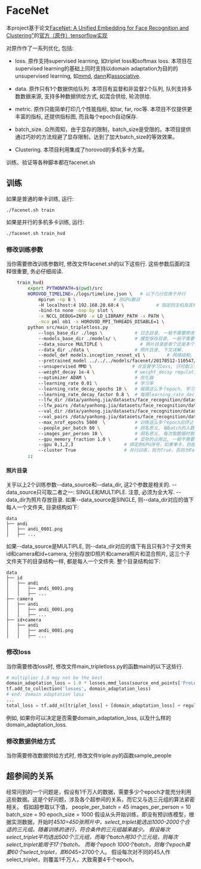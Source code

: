 # FaceNet
本project基于论文[FaceNet: A Unified Embedding for Face Recognition and Clustering"](http://arxiv.org/abs/1503.03832)的[官方（原作）tensorflow实现](https://github.com/davidsandberg/facenet/)

对原作作了一系列优化, 包括:

* loss. 原作支持supervised learning, 如triplet loss和softmax loss. 本项目在supervised learning的基础上同时支持以domain adaptation为目的的unsupervised learning, 如[mmd](http://www.jmlr.org/papers/volume13/gretton12a/gretton12a.pdf), [dann](https://arxiv.org/abs/1505.07818)和[associative](https://arxiv.org/abs/1708.00938).

* data. 原作只有1个数据供给队列. 本项目有监督和非监督2个队列, 队列支持多数数据来源, 支持多种数据供给方式, 如混合供给, 轮流供给.

* metric. 原作只能简单打印几个性能指标, 如tar, far, roc等. 本项目不仅提供更丰富的指标, 还提供指标图, 而且每个epoch自动保存.

* batch_size. 众所周知，由于显存的限制，batch_size是受限的。本项目提供通过巧妙的方法规避了显存限制，达到了加大batch_size的等效效果。

* Clustering. 本项目利用集成了horovod的多机多卡方案。

训练、验证等各种脚本都在facenet.sh

## 训练
如果是普通的单卡训练, 运行:
```
./facenet.sh train
```
如果是并行的多机多卡训练, 运行:
```
./facenet.sh train_hvd
```

### 修改训练参数
当你需要修改训练参数时, 修改文件facenet.sh的以下这些行.
这些参数后面的注释很重要, 务必仔细阅读.
```bash
    train_hvd)
        export PYTHONPATH=$(pwd)/src
        HOROVOD_TIMELINE=./logs/timeline.json \   # 以下几行仅用于并行
            mpirun -np 8 \              # 总GPU数目
            -H localhost:4 192.168.20.68:4 \            # 指定的主机及其相应的GPU数目.
            -bind-to none -map-by slot \
            -x NCCL_DEBUG=INFO -x LD_LIBRARY_PATH -x PATH \
            -mca pml ob1 -x HOROVOD_MPI_THREADS_DISABLE=1 \
        python src/main_tripletloss.py
            --logs_base_dir ./logs \	        # 日志目录, 一般不需要修改.
            --models_base_dir ./models/ \	    # 模型保存目录, 一般不需要修改.
            --data_source MULTIPLE \			  # 照片目录是单个还是多个, 下文详解.
            --data_dir ./data \			        # 照片目录, 下文详解.
            --model_def models.inception_resnet_v1 \		# 网络结构, 一般不需要修改.
            --pretrained_model ../../../models/facenet/20170512-110547/model-20170512-110547.ckpt-250000 \	                # 加载的模型文件
            --unsupervised MMD \               # 非监督学习loss, 只可取三者之一: NONE, MMD和DANN.
            --weight_decay 1e-4 \	            # weight_decay regulation的系数
            --optimizer ADAM \	                # 优化器
            --learning_rate 0.01 \	            # 学习率
            --learning_rate_decay_epochs 10 \	# 每隔这么多个epoch, 学习率下降.
            --learning_rate_decay_factor 0.8 \	# 每隔learning_rate_decay_epochs个epoch, 学习率下降的倍数.
            --lfw_dir /data/yanhong.jia/datasets/face_recognition/datasets_for_train/valid_35 \	                            # 与训练异分布的验证集目录
            --lfw_pairs /data/yanhong.jia/datasets/face_recognition/datasets_for_train/valid_35/pairs.txt \                 # 与训练异分布的验证集文件
            --val_dir /data/yanhong.jia/datasets/face_recognition/datasets_for_train/valid_24peo_3D+camera \                # 与训练同分布的验证集文件
            --val_pairs /data/yanhong.jia/datasets/face_recognition/datasets_for_train/valid_24peo_3D+camera/pairs.txt \    # 与训练同分布的验证集文件
            --max_nrof_epochs 5000  \	        # 训练这么多个epoch后终止
            --people_per_batch 60 \		        # 顾名思义, 每batch的人数, 必须为3的倍数. 在内存许可的条件下, 尽可能大.
            --images_per_person 10 \		    # 顾名思义, 每次取数据时取的每人的最大照片数.
            --gpu_memory_fraction 1.0 \	        # 显存的占用比, 一般不需要修改.
            --gpu 0,1,2,3                   # 绑定的GPU序号，如果单卡，则指定1个；如果多卡，则指定用逗号分隔的多个.
            --cluster True                  # 并行训练，则为True，否则为False.
        ;;
```

#### 照片目录
关乎以上2个训练参数--data_source和--data_dir, 这2个参数是相关的.
--data_source只可取二者之一: SINGLE和MULTIPLE. 注意, 必须为全大写.
--data_dir为照片存放目录.
如果--data_source是SINGLE, 则--data_dir对应的值下每人一个文件夹, 目录结构如下:
```
data
├── andi
│   ├── andi_0001.png
│   ├── ...
```

如果--data_source是MULTIPLE, 则--data_dir对应的值下有且只有3个子文件夹id和camera和id+camera, 分别存放ID照片和camera照片和混合照片, 这三个子文件夹下的目录结构一样, 都是每人一个文件夹. 整个目录结构如下:

```
data
├── id
│   ├── andi
│   │   ├── andi_0001.png
│   │   ├── ...
├── camera
│   ├── andi
│   │   ├── andi_0001.png
│   │   ├── ...
├── id+camera
│   ├── andi
│   │   ├── andi_0001.png
│   │   ├── ...
```

### 修改loss
当你需要修改loss时, 修改文件main_tripletloss.py的函数main的以下这些行.
```python
# multiplier 1.0 may not be the best
domain_adaptation_loss = 1.0 * losses.mmd_loss(source_end_points['PreLogitsFlatten'], target_end_points['PreLogitsFlatten'], 1.0)
tf.add_to_collection('losses', domain_adaptation_loss)
# end: domain adaptation loss
...
total_loss = tf.add_n([triplet_loss] + [domain_adaptation_loss] + regularization_losses , name='total_loss')
```
例如, 如果你可以决定是否需要domain_adaptation_loss, 以及什么样的domain_adaptation_loss.

### 修改数据供给方式
当你需要修改数据供给方式时, 修改文件triple.py的函数sample_people

## 超参间的关系
经常问到的一个问题是，假设有1千万人的数据，需要多少个epoch才能充分利用这些数据。这是个好问题，涉及各个超参间的关系，而它又与选三元组的算法紧密相关。
假如超参取以下值，
people_per_batch = 45
images_per_person = 10
batch_size = 90
epoch_size = 1000
假设从头开始训练，即没有预训练模型，根据实测数据，开始时45*10=450张照片中，select_triplet能选出1000-2000个合适的三元组。随着训练的进行，符合条件的三元组越来越少。
假设每次select_triplet平均选出500个三元组，而每个batch用30个三元组，则每次select_triplet能用于17个batch。
而每个epoch 1000个batch，则每个epoch需要60个select_triplet，即60*45=2700个人。
假设每次对不同的45人作select_triplet，则覆盖1千万人，大致需要4千个epoch。
